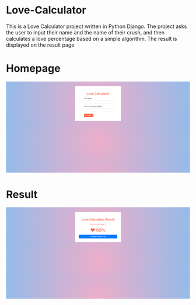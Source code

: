 # Love-Calculator
This is a Love Calculator project written in Python Django. The project asks the user to input their name and the name of their crush, and then calculates a love percentage based on a simple algorithm. The result is displayed on the result page

# Homepage 
![HomePage](homepage.png "HomePage")

# Result
![Result Page](result.png)
